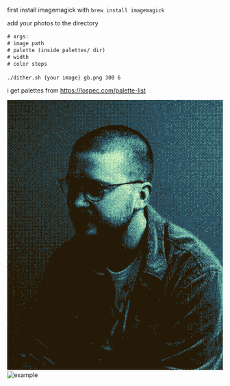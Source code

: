 first install imagemagick with `brew install imagemagick`

add your photos to the directory

```
# args:
# image path
# palette (inside palettes/ dir)
# width
# color steps

./dither.sh {your image} gb.png 300 6
```

i get palettes from https://lospec.com/palette-list

![example](example.png)
![example](example-raw.jpg)
